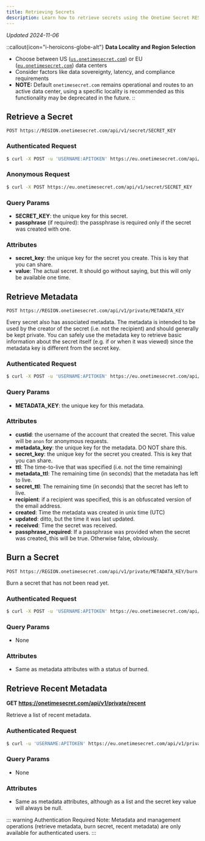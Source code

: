 ```yaml
---
title: Retrieving Secrets
description: Learn how to retrieve secrets using the Onetime Secret REST API, with support for both authenticated and anonymous access.
---
```


_Updated 2024-11-06_

::callout{icon="i-heroicons-globe-alt"}
**Data Locality and Region Selection**
- Choose between US ([`us.onetimesecret.com`](https://us.onetimesecret.com/)) or EU ([`eu.onetimesecret.com`](https://eu.onetimesecret.com/)) data centers
- Consider factors like data sovereignty, latency, and compliance requirements
- **NOTE:** Default `onetimesecret.com` remains operational and routes to an active data center, using a specific locality is recommended as this functionality may be deprecated in the future.
::

## Retrieve a Secret

`POST https://REGION.onetimesecret.com/api/v1/secret/SECRET_KEY`

### Authenticated Request

```bash
$ curl -X POST -u 'USERNAME:APITOKEN' https://eu.onetimesecret.com/api/v1/secret/SECRET_KEY
```

### Anonymous Request

```bash
$ curl -X POST https://eu.onetimesecret.com/api/v1/secret/SECRET_KEY
```

### Query Params

- **SECRET_KEY**: the unique key for this secret.
- **passphrase** (if required): the passphrase is required only if the secret was created with one.

### Attributes

- **secret_key**: the unique key for the secret you create. This is key that you can share.
- **value**: The actual secret. It should go without saying, but this will only be available one time.

## Retrieve Metadata

`POST https://REGION.onetimesecret.com/api/v1/private/METADATA_KEY`

Every secret also has associated metadata. The metadata is intended to be used by the creator of the secret (i.e. not the recipient) and should generally be kept private. You can safely use the metadata key to retrieve basic information about the secret itself (e.g. if or when it was viewed) since the metadata key is different from the secret key.

### Authenticated Request

```bash
$ curl -X POST -u 'USERNAME:APITOKEN' https://eu.onetimesecret.com/api/v1/private/METADATA_KEY
```

### Query Params

- **METADATA_KEY**: the unique key for this metadata.

### Attributes

- **custid**: the username of the account that created the secret. This value will be `anon` for anonymous requests.
- **metadata\_key**: the unique key for the metadata. DO NOT share this.
- **secret\_key**: the unique key for the secret you created. This is key that you can share.
- **ttl**: The time-to-live that was specified (i.e. not the time remaining)
- **metadata\_ttl**: The remaining time (in seconds) that the metadata has left to live.
- **secret\_ttl**: The remaining time (in seconds) that the secret has left to live.
- **recipient**: if a recipient was specified, this is an obfuscated version of the email address.
- **created**: Time the metadata was created in unix time (UTC)
- **updated**: ditto, but the time it was last updated.
- **received**: Time the secret was received.
- **passphrase\_required**: If a passphrase was provided when the secret was created, this will be true. Otherwise false, obviously.


## Burn a Secret

`POST https://REGION.onetimesecret.com/api/v1/private/METADATA_KEY/burn`

Burn a secret that has not been read yet.

### Authenticated Request

```bash
$ curl -X POST -u 'USERNAME:APITOKEN' https://eu.onetimesecret.com/api/v1/private/METADATA_KEY/burn
```

### Query Params

- None

### Attributes

- Same as metadata attributes with a status of burned.

## Retrieve Recent Metadata

**GET https://onetimesecret.com/api/v1/private/recent**

Retrieve a list of recent metadata.

### Authenticated Request

```bash
$ curl -u 'USERNAME:APITOKEN' https://eu.onetimesecret.com/api/v1/private/recent
```

### Query Params

- None

### Attributes

- Same as metadata attributes, although as a list and the secret key value will always be null.

::: warning Authentication Required
Note: Metadata and management operations (retrieve metadata, burn secret, recent metadata) are only available for authenticated users.
:::
